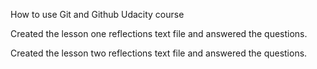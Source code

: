 How to use Git and Github Udacity course

Created the lesson one reflections text file and answered the questions.

Created the lesson two reflections text file and answered the questions.
